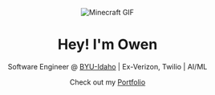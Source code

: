 <p align="center">
  <img src="https://media.giphy.com/media/q0s0NVKnLk5WGvsLh3/giphy.gif" alt="Minecraft GIF" />
</p>

<h1 align="center">Hey! I'm Owen</h1>

<p align="center">
  Software Engineer @ <a href="https://www.byui.edu/">BYU-Idaho</a> | Ex-Verizon, Twilio | AI/ML
</p>

<p align="center">
  Check out my <a href="https://omora14.github.io/owendevhub/portfolio/">Portfolio</a>
</p>
